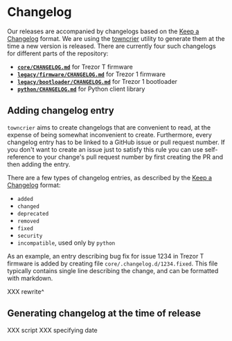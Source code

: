 # Changelog

Our releases are accompanied by changelogs based on the
[Keep a Changelog](https://keepachangelog.com/en/1.0.0/) format. We are using
the [towncrier](https://github.com/twisted/towncrier) utility to generate them
at the time a new version is released. There are currently four such changelogs
for different parts of the repository:

* **[`core/CHANGELOG.md`](https://github.com/trezor/trezor-firmware/blob/master/core/CHANGELOG.md)** for Trezor T firmware
* **[`legacy/firmware/CHANGELOG.md`](https://github.com/trezor/trezor-firmware/blob/master/legacy/firmware/CHANGELOG.md)** for Trezor 1 firmware
* **[`legacy/bootloader/CHANGELOG.md`](https://github.com/trezor/trezor-firmware/blob/master/legacy/bootloader/CHANGELOG.md)** for Trezor 1 bootloader
* **[`python/CHANGELOG.md`](https://github.com/trezor/trezor-firmware/blob/master/python/CHANGELOG.md)** for Python client library

## Adding changelog entry

`towncrier` aims to create changelogs that are convenient to read, at the
expense of being somewhat inconvenient to create. Furthermore, every changelog
entry has to be linked to a GitHub issue or pull request number. If you don't
want to create an issue just to satisfy this rule you can use self-reference to
your change's pull request number by first creating the PR and then adding the
entry.

There are a few types of changelog entries, as described by the [Keep a
Changelog](https://keepachangelog.com/en/1.0.0/) format:

* `added`
* `changed`
* `deprecated`
* `removed`
* `fixed`
* `security`
* `incompatible`, used only by `python`

As an example, an entry describing bug fix for issue 1234 in Trezor T firmware
is added by creating file `core/.changelog.d/1234.fixed`. This file typically
contains single line describing the change, and can be formatted with markdown.

XXX rewrite^

## Generating changelog at the time of release

XXX script
XXX specifying date
